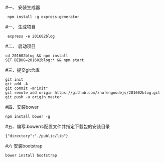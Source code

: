 #一、 安装生成器
```
 npm install -g express-generator
```

#一、 生成项目
```
 express -e 201602blog
```

#二、 启动项目
```
cd 201602blog && npm install
SET DEBUG=201602blog:* && npm start
```

#三、提交git仓库
```
git init
git add -A
git commit -m"init"
git remote add origin https://github.com/zhufengnodejs/201602blog.git
git push -u origin master
```


#四、安装bower
```
npm install bower -g
```

#五、编写.bowerrc配置文件并指定下载包的安装目录
```
{"directory":"./public/lib"}
```

#六 安装bootstrap
```
bower install bootstrap
```